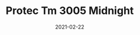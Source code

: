 ---
tags: 
  - "To Market"
  - "Rubber Flooring"
  - "Protec"
title: "Protec Tm 3005 Midnight"
designer: "To Market"
image_primary: "img/TM3005%20MIDNIGHT.jpg"
href: "https://www.tomkt.com/protec-swatches"
description: "STRAIGHT%20EDGE%20TILE%3A%2038%22%20x%2038%22"
category: "rubber-flooring-protec"
subtitle: ""
manufacturer: "ToMarket"
slug: "/manufacturers/tomarket/rubber-flooring-protec/to-market-protec-tm-3005-midnight"
date: "2021-02-22"
---